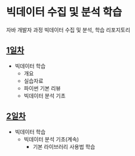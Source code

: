 # 빅데이터 수집 및 분석 학습

자바 개발자 과정 빅데이터 수집 및 분석, 학습 리포지토리

## [1일차](https://github.com/zzzissu/bigdata-analysis2024/blob/main/day01.md)

- 빅데이터 학습
  - 개요
  - 실습자료
  - 파이썬 기본 리뷰
  - 빅데이터 분석 기초

## [2일차](https://github.com/zzzissu/bigdata-analysis2024/blob/main/day01.md)

- 빅데이터 학습
  - 빅데이터 분석 기초(계속)
    - 기본 라이브러리 사용법 학습
